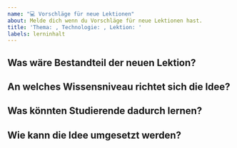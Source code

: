 ```yaml
---
name: "💻 Vorschläge für neue Lektionen"
about: Melde dich wenn du Vorschläge für neue Lektionen hast.
title: 'Thema: , Technologie: , Lektion: '
labels: lerninhalt
---
```

<!--
  Bitte beschreibe möglichst genau was deine Idee ist.
-->

## Was wäre Bestandteil der neuen Lektion?


## An welches Wissensniveau richtet sich die Idee?


## Was könnten Studierende dadurch lernen?


## Wie kann die Idee umgesetzt werden?
